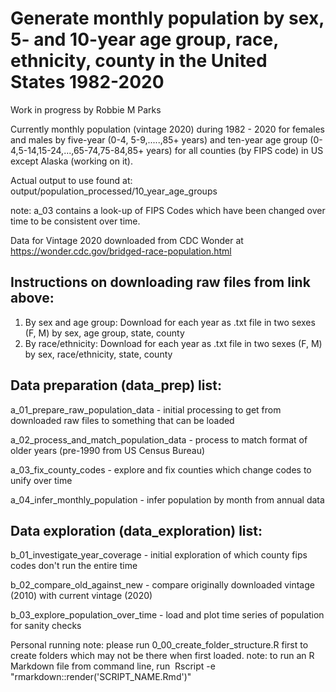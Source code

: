 # Generate monthly population by sex, 5- and 10-year age group, race, ethnicity, county in the United States 1982-2020

Work in progress by Robbie M Parks

Currently monthly population (vintage 2020) during 1982 - 2020 for females and males by five-year (0-4, 5-9,.....,85+ years) and ten-year age group (0-4,5-14,15-24,...,65-74,75-84,85+ years) for all counties (by FIPS code) in US except Alaska (working on it).

Actual output to use found at: output/population_processed/10_year_age_groups

note: a_03 contains a look-up of FIPS Codes which have been changed over time to be consistent over time.

Data for Vintage 2020 downloaded from CDC Wonder at <https://wonder.cdc.gov/bridged-race-population.html>

## Instructions on downloading raw files from link above:

1.  By sex and age group: Download for each year as .txt file in two sexes (F, M) by sex, age group, state, county
2.  By race/ethnicity: Download for each year as .txt file in two sexes (F, M) by sex, race/ethnicity, state, county

## Data preparation (data_prep) list:

a_01_prepare_raw_population_data - initial processing to get from downloaded raw files to something that can be loaded

a_02_process_and_match_population_data - process to match format of older years (pre-1990 from US Census Bureau)

a_03_fix_county_codes - explore and fix counties which change codes to unify over time

a_04_infer_monthly_population - infer population by month from annual data

## Data exploration (data_exploration) list:

b_01_investigate_year_coverage - initial exploration of which county fips codes don't run the entire time

b_02_compare_old_against_new - compare originally downloaded vintage (2010) with current vintage (2020)

b_03_explore_population_over_time - load and plot time series of population for sanity checks

Personal running note: please run 0_00_create_folder_structure.R first to create folders which may not be there when first loaded. note: to run an R Markdown file from command line, run  Rscript -e "rmarkdown::render('SCRIPT_NAME.Rmd')"
